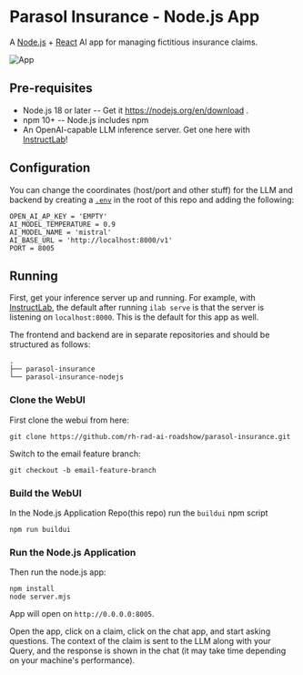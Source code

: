 # Parasol Insurance - Node.js App

A [Node.js](https://nodejs.org/) + [React](https://react.dev/) AI app for managing fictitious insurance claims. 

![App](./sample.png)

## Pre-requisites

- Node.js 18 or later -- Get it https://nodejs.org/en/download .
- npm 10+ -- Node.js includes npm
- An OpenAI-capable LLM inference server. Get one here with [InstructLab](https://github.com/instructlab/instructlab)!

## Configuration

You can change the coordinates (host/port and other stuff) for the LLM and backend by creating a [`.env`](.env) in the root of this repo and adding the following:

```
OPEN_AI_AP_KEY = 'EMPTY'
AI_MODEL_TEMPERATURE = 0.9
AI_MODEL_NAME = 'mistral'
AI_BASE_URL = 'http://localhost:8000/v1'
PORT = 8005
```

## Running

First, get your inference server up and running. For example, with [InstructLab](https://github.com/instructlab/instructlab), the default after running `ilab serve` is that the server is listening on `localhost:8000`. This is the default for this app as well.

The frontend and backend are in separate repositories and should be structured as follows:

```
.
├── parasol-insurance
└── parasol-insurance-nodejs
```

### Clone the WebUI

First clone the webui from here:

```
git clone https://github.com/rh-rad-ai-roadshow/parasol-insurance.git
```

Switch to the email feature branch:

```
git checkout -b email-feature-branch
```

### Build the WebUI

In the Node.js Application Repo(this repo) run the `buildui` npm script

```
npm run buildui
```

### Run the Node.js Application

Then run the node.js app:

```
npm install
node server.mjs
```
App will open on `http://0.0.0.0:8005`.

Open the app, click on a claim, click on the chat app, and start asking questions. The context of the claim is sent to the LLM along with your Query, and the response is shown in the chat (it may take time depending on your machine's performance).
